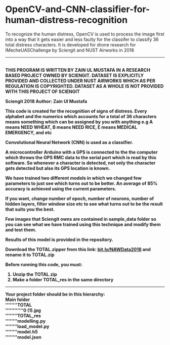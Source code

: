 # OpenCV-and-CNN-classifier-for-human-distress-recognition
To recognize the human distress, OpenCV is used to process the image first into a way that it gets easier and less faulty for the classifer to classify 36 total distress characters. It is developed for drone research for IMecheUASChallenge by Sciengit and NUST Airworks in 2018

<hr>
<br>
<b>THIS PROGRAM IS WRITTEN BY ZAIN UL MUSTAFA IN A RESEARCH BASED PROJECT
OWNED BY SCIENGIT. DATASET IS EXPLICITLY PROVIDED AND COLLECTED UNDER
NUST AIRWORKS WHICH AS PER REGULATION IS COPYRIGHTED. DATASET AS A WHOLE
IS NOT PROVIDED WITH THIS PROJECT OF SCIENGIT<b>

Sciengit 2018
Author: Zain Ul Mustafa

This code is created for the recognition of signs of distress. Every alphabet and the numerics which 
accounts for a total of 36 characters means something which can be assigned by you with anything
e.g A means NEED WHEAT, B means NEED RICE, E means MEDICAL EMERGENCY, and etc 

Convolutional Neural Network (CNN) is used as a classifier.

A microcontroller Arduino with a GPS is connected to the the computer which throws the GPS RMC data
to the serial port which is read by this software. So whenever a character is detected, not only
the character gets detected but also its GPS location is known.

We have trained two different models in which we changed few parameters to just see 
which turns out to be better. An average of 85% accuracy is achieved using the current
parameters.

If you want, change number of epoch, number of neurons, number of hidden layers, 
filter window size etc to see what turns out to be the result that suits you the best.

Few images that Sciengit owns are contained in sample_data folder
so you can see what we have trained using this technique and modify them and test them.

Results of this model is provided in the repository.

Download the TOTAL.zipper from this link: <a href="http://bit.ly/NAWData2018">bit.ly/NAWData2018</a>
and rename it to TOTAL.zip

Before running this code, you must:
1) Unzip the TOTAL.zip
2) Make a folder TOTAL_res in the same directory

<hr>
Your project folder should be in this hierarchy:
<br>
Main folder
<br>
''''''''TOTAL
<br>
''''''''''''0 (1).jpg
<br>
''''''''TOTAL_res
<br>
''''''''modelling.py
<br>
''''''''load_model.py
<br>
''''''''model.h5
<br>
''''''''model.json
